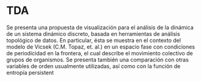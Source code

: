 # TDA
Se presenta una propuesta de visualización para el
análisis de la dinámica de un sistema dinámico
discreto, basada en herramientas de análisis
topológico de datos. En particular, ésta se muestra
en el contexto del modelo de Vicsek (C.M. Topaz,
et. al.) en un espacio fase con condiciones de
periodicidad en la frontera, el cual describe el
movimiento colectivo de grupos de organismos. Se
presenta también una comparación con otras
variables de orden usualmente utilizadas, así como
con la función de entropía persistent
